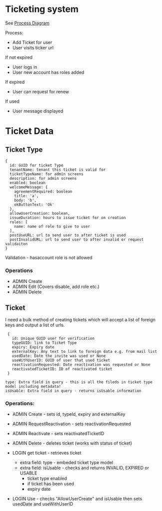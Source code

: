 # Ticketing system

See [Process Diagram](https://linkthethings.com/#/linkvis/charts/a3a86a2c-03ed-4e01-bc5c-d4ba4b57c213?v=560bb2da-e2f2-483b-bb3c-2f0be20b0cf3)

Process:

 - Add Ticket for user
 - User visits ticker url

If not expired
 - User logs in
 - User new account has roles added

If expired
 - User can request for renew

If used
 - User message displayed

# Ticket Data

## Ticket Type

```
{
  id: GUID for ticket Type
  tenantName: tenant this ticket is valid for
  ticketTypeName: for admin screens
  description: for admin screens
  enabled: boolean 
  welcomeMessage: {
    agreementRequired: boolean
    title: 'a',
    body: 'b',
    okButtonText: 'Ok'
  },
  allowUserCreation: boolean,
  issueDuration: hours to issue ticket for on creation
  roles: [
    name: name of role to give to user
  ],
  postUseURL: url to send user to after ticket is used
  postInvalidURL: url to send user to after invalid or request validaiton
}
```
Validation - hasaccount role is not allowed

### Operations
 - ADMIN Create
 - ADMIN Edit (Covers disable, add role etc.)
 - ADMIN Delete

## Ticket

I need a bulk method of creating tickets which will accept a list of foreign keys and output a list of urls.

```
 {
   id: Unique GUID user for verification
   typeGUID: link to Ticket Type
   expiry: Expiry date
   externalKey: Any text to link to foreign data e.g. from mail list
   usedDate: Date the invite was used or None
   useWithUserID: GUID of user that used ticket
   reactivationRequested: Date reactivation was requested or None
   reactivatedTicketID: ID of reactivated ticket
 }

type: Extra field in query - this is all the fileds in ticket type model including metadata!
isUsable: Extra field in query - returns isUsable information
```
### Operations:
 - ADMIN Create - sets id, typeId, expiry and externalKey
 - ADMIN RequestReactivation - sets reactivationRequested
 - ADMIN Reactivate - sets reactivatedTicketID
 - ADMIN Delete - deletes ticket (works with status of ticket)

 - LOGIN get ticket - retrieves ticket
   - extra field: type - embeded ticket type model
   - extra field: isUsable - checks and returns INVALID, EXPIRED or USABLE
     - ticket type enabled
     - if ticket has been used
     - expiry date
 - LOGIN Use - checks "AllowUserCreate" and isUsable then sets usedDate and useWithUserID
